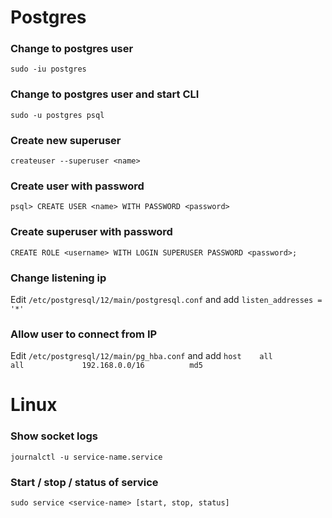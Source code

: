 # Postgres

### Change to postgres user
``sudo -iu postgres``

### Change to postgres user and start CLI
``sudo -u postgres psql``

### Create new superuser
``createuser --superuser <name>``

### Create user with password
``psql> CREATE USER <name> WITH PASSWORD <password>``

### Create superuser with password
``CREATE ROLE <username> WITH LOGIN SUPERUSER PASSWORD <password>;``

### Change listening ip
Edit
``/etc/postgresql/12/main/postgresql.conf``
and add
``listen_addresses = '*'``

### Allow user to connect from IP
Edit
``/etc/postgresql/12/main/pg_hba.conf``
and add
``host    all             all             192.168.0.0/16          md5``


# Linux

### Show socket logs
``journalctl -u service-name.service``

### Start / stop / status of service
``sudo service <service-name> [start, stop, status]``
